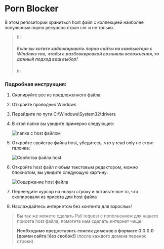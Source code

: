 # Porn Blocker
В этом репозитории храниться host файл с коллекцией наиболее популярных порно ресурсов стран снг и не только.

> !!!
> ##### Если вы хотите заблокировать порно сайты на компьютере с Windows так, чтобы с разблокировкой возникли осложнения, то данный подход ваш выбор!
> !!!

### Подробная инструкция:
1. Скопируйте все из предложенного файла
1. Откройте проводник Windows
1. Перейдите по пути C:\Windows\System32\drivers
1. В этой папке вы увидите примерно следующее:

    ![папка с host файлом](https://i.imgur.com/XHzL8q9.png)

1. Откройте свойства файла host, убедитесь, что у read only не стоит галочка:

    ![Свойства файла host](https://i.imgur.com/w3weJje.png)
1. Откройте host файл любым текстовым редактором, можно блокнотом, вы увидите следующую картину:

    ![Содержание host файла](https://i.imgur.com/WfRiuv8.png)
1. Переведите курсор на новую строку и вставьте все то, что скопировали из присета для host файла
1. Наслаждайтесь интернетом без контента для взрослых!

> Вы так же можете сделать Pull request с пополнением для нашего присета host файла, помогите нам сделать интернет чище!
>
> **Необходимо предоставить список доменов в формате 0.0.0.0 [домен сайта !без скобок!]** (после каждого домена перенос строки)

